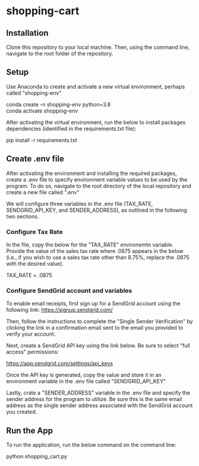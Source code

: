# shopping-cart

## Installation
Clone this repository to your local machine. Then, using the command line, navigate to the root folder of the repository.


## Setup
Use Anaconda to create and activate a new virtual environment, perhaps called "shopping-env"

conda create -n shopping-env python=3.8  
conda activate shopping-env

After activating the virtual environment, run the below to install packages dependencies (identified in the requirements.txt file):

pip install -r requirements.txt 


## Create .env file

After activating the environment and installing the required packages, create a .env file to specify environment variable values to be used by the program. To do so, navigate to the root directory of the local repository and create a new file called ".env"

We will configure three variables in the .env file (TAX_RATE, SENDGRID_API_KEY, and SENDER_ADDRESS), as outlined in the following two sections.

### Configure Tax Rate

In the file, copy the below for the "TAX_RATE" environemtn variable. Provide the value of the sales tax rate where .0875 appears in the below (i.e., if you wish to use a sales tax rate other than 8.75%, replace the .0875 with the desired value).

TAX_RATE = .0875

### Configure SendGrid account and variables

To enable email receipts, first sign up for a SendGrid account using the following link: https://signup.sendgrid.com/

Then, follow the instructions to complete the "Single Sender Verification" by clicking the link in a confirmation email sent to the email you provided to verify your account.

Next, create a SendGrid API key using the link below. Be sure to select "full access" permissions:

https://app.sendgrid.com/settings/api_keys

Once the API key is generated, copy the value and store it in an environment variable in the .env file called "SENDGRID_API_KEY"

Lastly, crate a "SENDER_ADDRESS" variable in the .env file and specify the sender address for the program to utilize. Be sure this is the same email address as the single sender address associated with the SendGrid account you created.

## Run the App
To run the application, run the below command on the command line:

python shopping_cart.py